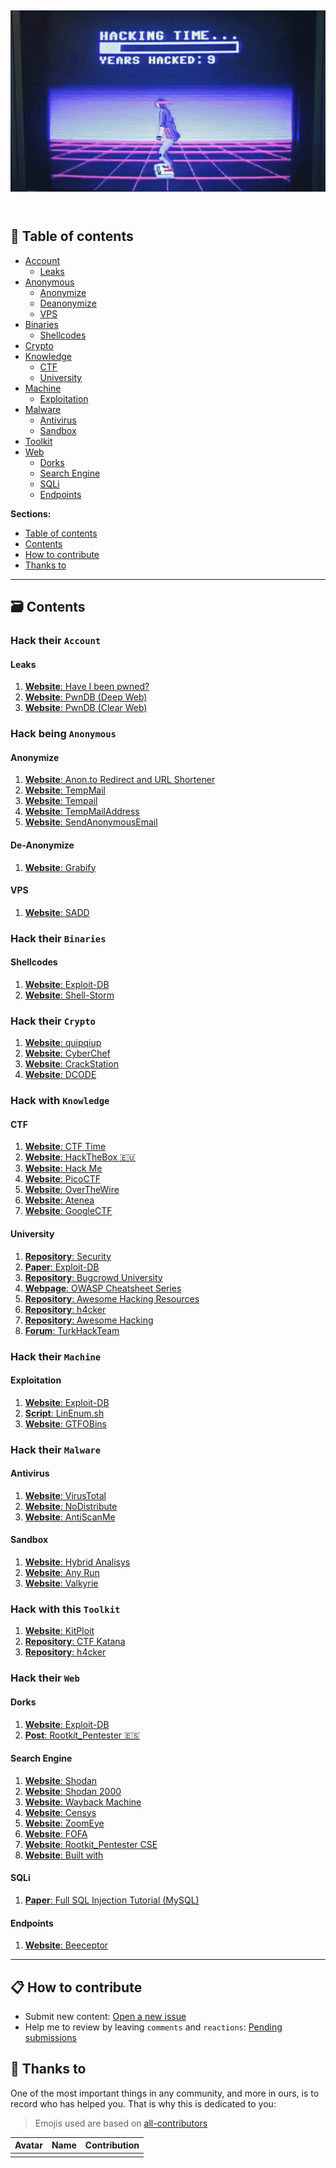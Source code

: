 <h2 align="center">
  <img src=".github/hacking.gif" alt="KungFury" width="600">
  <br>
  <br>
</h2>

## 📜 Table of contents

* [Account](#hack-their-account)
    * [Leaks](#leaks)
* [Anonymous](#hack-being-anonymous)
    * [Anonymize](#anonymize)
    * [Deanonymize](#deanonymize)
    * [VPS](#vps)
* [Binaries](#hack-their-binaries)
    * [Shellcodes](#shellcodes)
* [Crypto](#hack-their-crypto)
* [Knowledge](#hack-with-knowledge)
    * [CTF](#ctf)
    * [University](#university)
* [Machine](#hack-their-machine)
    * [Exploitation](#exploitation)
* [Malware](#hack-their-malware)
    * [Antivirus](#antivirus)
    * [Sandbox](#sandbox)
* [Toolkit](#hack-with-this-toolkit)
* [Web](#hack-their-web)
    * [Dorks](#dorks)
    * [Search Engine](#search-engine)
    * [SQLi](#sqli)
    * [Endpoints](#endpoints)

**Sections:**

* [Table of contents](#📜-table-of-contents)
* [Contents](#🗃️-contents)
* [How to contribute](#📋-how-to-contribute)
* [Thanks to](#🎉-thanks-to)

---

## 🗃️ Contents

### Hack their `Account`

#### Leaks

1. [**Website**: Have I been pwned?](https://haveibeenpwned.com/)
1. [**Website**: PwnDB (Deep Web)](https://pwndb2am4tzkvold.onion)
1. [**Website**: PwnDB (Clear Web)](https://pwndb2am4tzkvold.tor2web.io/)


### Hack being `Anonymous`

#### Anonymize

1. [**Website**: Anon.to Redirect and URL Shortener](https://anon.to/)
1. [**Website**: TempMail](https://temp-mail.org/)
1. [**Website**: Tempail](https://tempail.com/)
1. [**Website**: TempMailAddress](https://www.tempmailaddress.com/)
1. [**Website**: SendAnonymousEmail](http://www.sendanonymousemail.net/)

#### De-Anonymize

1. [**Website**: Grabify](https://grabify.link/)

#### VPS

1. [**Website**: SADD](https://sadd.io/)


### Hack their `Binaries`

#### Shellcodes

1. [**Website**: Exploit-DB](https://www.exploit-db.com/shellcodes)
1. [**Website**: Shell-Storm](http://shell-storm.org/shellcode/)


### Hack their `Crypto`

1. [**Website**: quipqiup](https://quipqiup.com/)
1. [**Website**: CyberChef](https://gchq.github.io/CyberChef/)
1. [**Website**: CrackStation](https://crackstation.net/)
1. [**Website**: DCODE](https://www.dcode.fr/)


### Hack with `Knowledge`

#### CTF

1. [**Website**: CTF Time](https://ctftime.org/)
1. [**Website**: HackTheBox 🇪🇺](https://www.hackthebox.eu/)
1. [**Website**: Hack Me](https://hack.me/)
1. [**Website**: PicoCTF](https://picoctf.com/)
1. [**Website**: OverTheWire](https://overthewire.org/wargames/)
1. [**Website**: Atenea](https://atenea.ccn-cert.cni.es/)
1. [**Website**: GoogleCTF](https://capturetheflag.withgoogle.com/)

#### University

1. [**Repository**: Security](https://github.com/sushant747/security)
1. [**Paper**: Exploit-DB](https://www.exploit-db.com/papers)
1. [**Repository**: Bugcrowd University](https://github.com/bugcrowd/bugcrowd_university)
1. [**Webpage**: OWASP Cheatsheet Series](https://cheatsheetseries.owasp.org/)
1. [**Repository**: Awesome Hacking Resources](https://github.com/vitalysim/Awesome-Hacking-Resources)
1. [**Repository**: h4cker](https://github.com/The-Art-of-Hacking/h4cker)
1. [**Repository**: Awesome Hacking](https://github.com/Hack-with-Github/Awesome-Hacking)
1. [**Forum**: TurkHackTeam](https://translate.google.com/translate?sl=tr&tl=en&u=https%3A%2F%2Fwww.turkhackteam.org%2Fguncel-aciklar%2F)


### Hack their `Machine`

#### Exploitation

1. [**Website**: Exploit-DB](https://www.exploit-db.com/)
1. [**Script**: LinEnum.sh](https://github.com/rebootuser/LinEnum)
1. [**Website**: GTFOBins](https://gtfobins.github.io/)


### Hack their `Malware`

#### Antivirus

1. [**Website**: VirusTotal](https://www.virustotal.com/)
1. [**Website**: NoDistribute](https://nodistribute.com/)
1. [**Website**: AntiScanMe](https://antiscan.me/)

#### Sandbox

1. [**Website**: Hybrid Analisys](https://www.hybrid-analysis.com/)
1. [**Website**: Any Run](https://app.any.run/)
1. [**Website**: Valkyrie](https://valkyrie.comodo.com/)


### Hack with this `Toolkit`

1. [**Website**: KitPloit](https://www.kitploit.com/)
1. [**Repository**: CTF Katana](https://github.com/JohnHammond/ctf-katana)
1. [**Repository**: h4cker](https://github.com/The-Art-of-Hacking/h4cker)


### Hack their `Web`

#### Dorks

1. [**Website**: Exploit-DB](https://www.exploit-db.com/google-hacking-database)
1. [**Post**: Rootkit_Pentester 🇪🇸](https://underc0de.org/foro/profile/?area=showposts;sa=topics;u=63386)

#### Search Engine

1. [**Website**: Shodan](https://www.shodan.io/)
1. [**Website**: Shodan 2000](https://2000.shodan.io/)
1. [**Website**: Wayback Machine](https://archive.org/)
1. [**Website**: Censys](https://censys.io/)
1. [**Website**: ZoomEye](https://www.zoomeye.org/)
1. [**Website**: FOFA](https://fofa.so/)
1. [**Website**: Rootkit_Pentester CSE](https://cse.google.com/cse?cx=012209864558240645678:orirysy9yqk)
1. [**Website**: Built with](https://builtwith.com/)


#### SQLi

1. [**Paper**: Full SQL Injection Tutorial (MySQL)](https://www.exploit-db.com/papers/13045)

#### Endpoints

1. [**Website**: Beeceptor](https://beeceptor.com/)

---

## 📋 How to contribute

+ Submit new content: [Open a new issue](https://github.com/cosasdepuma/hack-their-x/issues/new/choose)
+ Help me to review by leaving `comments` and `reactions`: [Pending submissions](https://github.com/cosasdepuma/hack-their-x/issues)


## 🎉 Thanks to

One of the most important things in any community, and more in ours, is to record who has helped you. That is why this is dedicated to you:

> Emojis used are based on [all-contributors](https://github.com/all-contributors/all-contributors)

| Avatar | Name | Contribution |
| --- | --- | --- |
| | | |
